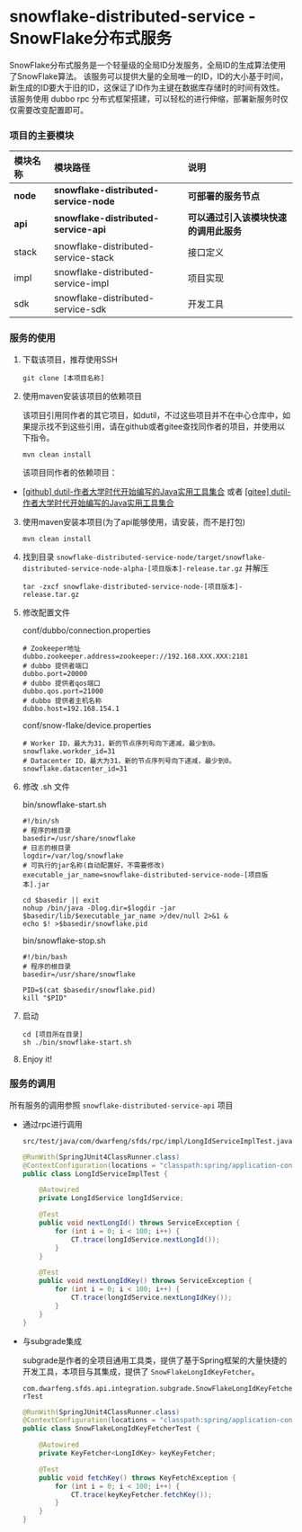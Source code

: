 # snowflake-distributed-service - SnowFlake分布式服务

SnowFlake分布式服务是一个轻量级的全局ID分发服务，全局ID的生成算法使用了SnowFlake算法。
该服务可以提供大量的全局唯一的ID，ID的大小基于时间，新生成的ID要大于旧的ID，这保证了ID作为主键在数据库存储时的时间有效性。 该服务使用 dubbo rpc 分布式框架搭建，可以轻松的进行伸缩，部署新服务时仅仅需要改变配置即可。

### 项目的主要模块

| 模块名称     | 模块路径                                   | 说明                    |
|:---------|:---------------------------------------|:----------------------|
| **node** | **snowflake-distributed-service-node** | **可部署的服务节点**          |
| **api**  | **snowflake-distributed-service-api**  | **可以通过引入该模块快速的调用此服务** |
| stack    | snowflake-distributed-service-stack    | 接口定义                  |
| impl     | snowflake-distributed-service-impl     | 项目实现                  |
| sdk      | snowflake-distributed-service-sdk      | 开发工具                  |

### 服务的使用

1. 下载该项目，推荐使用SSH

   `git clone [本项目名称]`

2. 使用maven安装该项目的依赖项目

   该项目引用同作者的其它项目，如dutil，不过这些项目并不在中心仓库中，如果提示找不到这些引用，请在github或者gitee查找同作者的项目，并使用以下指令。

   `mvn clean install`

   该项目同作者的依赖项目：

* [[github] dutil-作者大学时代开始编写的Java实用工具集合](https://github.com/DwArFeng/dutil)
  或者 [[gitee]  dutil-作者大学时代开始编写的Java实用工具集合](https://gitee.com/DwArFeng/dutil)

3. 使用maven安装本项目(为了api能够使用，请安装，而不是打包)

   ```mvn clean install```


4. 找到目录 `snowflake-distributed-service-node/target/snowflake-distributed-service-node-alpha-[项目版本]-release.tar.gz` 并解压

    ```shell script
    tar -zxcf snowflake-distributed-service-node-[项目版本]-release.tar.gz
    ```

5. 修改配置文件

   conf/dubbo/connection.properties
    ```
    # Zookeeper地址
    dubbo.zookeeper.address=zookeeper://192.168.XXX.XXX:2181
    # dubbo 提供者端口
    dubbo.port=20000
    # dubbo 提供者qos端口
    dubbo.qos.port=21000
    # dubbo 提供者主机名称
    dubbo.host=192.168.154.1
    ```
   conf/snow-flake/device.properties
    ```
    # Worker ID，最大为31，新的节点序列号向下递减，最少到0。
    snowflake.workder_id=31
    # Datacenter ID，最大为31，新的节点序列号向下递减，最少到0。
    snowflake.datacenter_id=31
    ```

6. 修改 .sh 文件

   bin/snowflake-start.sh
    ```shell script
    #!/bin/sh
    # 程序的根目录
    basedir=/usr/share/snowflake
    # 日志的根目录
    logdir=/var/log/snowflake
    # 可执行的jar名称(自动配置好，不需要修改)
    executable_jar_name=snowflake-distributed-service-node-[项目版本].jar
    
    cd $basedir || exit
    nohup /bin/java -Dlog.dir=$logdir -jar $basedir/lib/$executable_jar_name >/dev/null 2>&1 &
    echo $! >$basedir/snowflake.pid
    ```
   bin/snowflake-stop.sh
    ```shell script
    #!/bin/bash
    # 程序的根目录
    basedir=/usr/share/snowflake
    
    PID=$(cat $basedir/snowflake.pid)
    kill "$PID"
    ```

7. 启动
    ```shell script
    cd [项目所在目录]
    sh ./bin/snowflake-start.sh
    ```

8. Enjoy it!

### 服务的调用

所有服务的调用参照 ```snowflake-distributed-service-api``` 项目

* 通过rpc进行调用

  `src/test/java/com/dwarfeng/sfds/rpc/impl/LongIdServiceImplTest.java`
   ```java
   @RunWith(SpringJUnit4ClassRunner.class)
   @ContextConfiguration(locations = "classpath:spring/application-context*.xml")
   public class LongIdServiceImplTest {
   
       @Autowired
       private LongIdService longIdService;
   
       @Test
       public void nextLongId() throws ServiceException {
           for (int i = 0; i < 100; i++) {
               CT.trace(longIdService.nextLongId());
           }
       }
   
       @Test
       public void nextLongIdKey() throws ServiceException {
           for (int i = 0; i < 100; i++) {
               CT.trace(longIdService.nextLongIdKey());
           }
       }
   }
   ```

* 与subgrade集成

  subgrade是作者的全项目通用工具类，提供了基于Spring框架的大量快捷的开发工具，本项目与其集成，提供了 ```SnowFlakeLongIdKeyFetcher```。

  `com.dwarfeng.sfds.api.integration.subgrade.SnowFlakeLongIdKeyFetcherTest`
  ```java
  @RunWith(SpringJUnit4ClassRunner.class)
  @ContextConfiguration(locations = "classpath:spring/application-context*.xml")
  public class SnowFlakeLongIdKeyFetcherTest {
  
      @Autowired
      private KeyFetcher<LongIdKey> keyKeyFetcher;
  
      @Test
      public void fetchKey() throws KeyFetchException {
          for (int i = 0; i < 100; i++) {
              CT.trace(keyKeyFetcher.fetchKey());
          }
      }
  }
  ```
